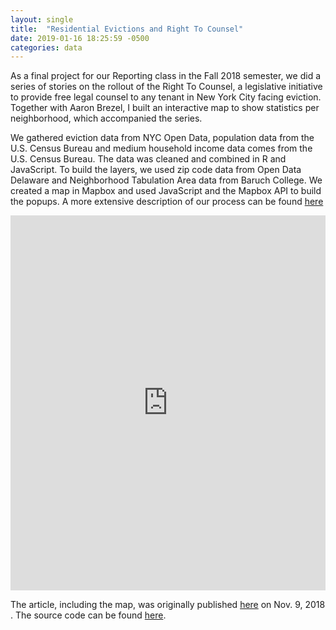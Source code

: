 ```yaml
---
layout: single
title:  "Residential Evictions and Right To Counsel"
date: 2019-01-16 18:25:59 -0500
categories: data
---
```


As a final project for our Reporting class in the Fall 2018 semester, we did a series of stories on the rollout of the Right To Counsel, a legislative initiative to provide free legal counsel to any tenant in New York City facing eviction. Together with Aaron Brezel, I built an interactive map to show statistics per neighborhood, which accompanied the series.

We gathered eviction data from NYC Open Data, population data from the U.S. Census Bureau and medium household income data comes from the U.S. Census Bureau. The data was cleaned and combined in R and JavaScript. To build the layers, we used zip code data from Open Data Delaware and Neighborhood Tabulation Area data from Baruch College. We created a map in Mapbox and used JavaScript and the Mapbox API to build the popups. A more extensive description of our process can be found [here](https://github.com/wdehaes/marshalEvictionData/blob/master/README.md)

<style>iframe {border-width: 0px;}</style>
<iframe src="https://willemdehaes.bitbucket.io/" width="100%" height="600px"></iframe>

The article, including the map, was originally published [here](http://theink.nyc/whats-gone-right-wrong-right-counsel/) on Nov. 9, 2018 . The source code can be found [here](https://github.com/wdehaes/marshalEvictionData).



